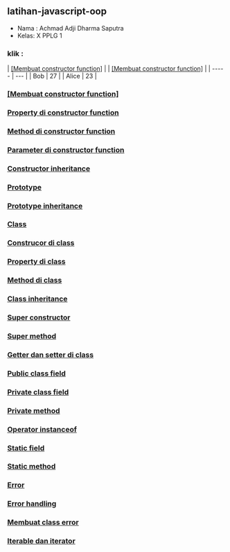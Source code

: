 ## latihan-javascript-oop

- Nama : Achmad Adji Dharma Saputra
- Kelas: X PPLG 1

### klik :

| [[Membuat constructor function]](OOP/Membuat%20constructor%20function/)  |
| [[Membuat constructor function]](OOP/Membuat%20constructor%20function/)  |
| ----- | --- |
| Bob   | 27  |
| Alice | 23  |

### [[Membuat constructor function]](OOP/Membuat%20constructor%20function/)

### [Property di constructor function](OOP/Property%20di%20constructor%20function/)

### [Method di constructor function]()

### [Parameter di constructor function]()

### [Constructor inheritance]()

### [Prototype]()

### [Prototype inheritance]()

### [Class]()

### [Construcor di class]()

### [Property di class]()

### [Method di class]()

### [Class inheritance]()

### [Super constructor]()

### [Super method]()

### [Getter dan setter di class]()

### [Public class field]()

### [Private class field]()

### [Private method]()

### [Operator instanceof]()

### [Static field]()

### [Static method]()

### [Error]()

### [Error handling]()

### [Membuat class error]()

### [Iterable dan iterator]()

### []()